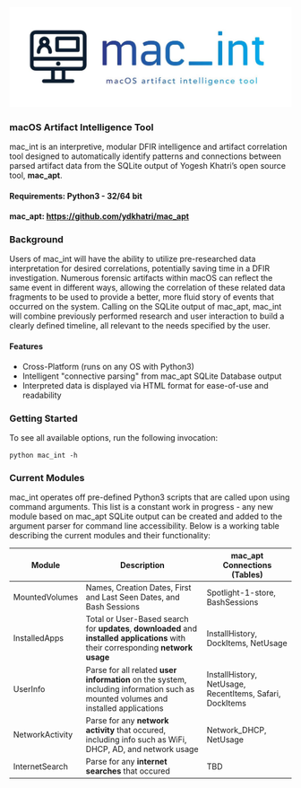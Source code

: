 ![Screenshot](/images/mac_intLogo.png)

### macOS Artifact Intelligence Tool

mac_int is an interpretive, modular DFIR intelligence and artifact correlation tool designed to automatically identify patterns and connections between parsed artifact data from the SQLite output of Yogesh Khatri’s open source tool, **mac_apt**.

#### Requirements: Python3 - 32/64 bit
#### mac_apt: https://github.com/ydkhatri/mac_apt

### Background

Users of mac_int will have the ability to utilize pre-researched data interpretation for desired correlations, potentially saving time in a DFIR investigation. Numerous forensic artifacts within macOS can reflect the same event in different ways, allowing the correlation of these related data fragments to be used to provide a better, more fluid story of events that occurred on the system. Calling on the SQLite output of mac_apt, mac_int will combine previously performed research and user interaction to build a clearly defined timeline, all relevant to the needs specified by the user.

#### Features
- Cross-Platform (runs on any OS with Python3)
- Intelligent "connective parsing" from mac_apt SQLite Database output
- Interpreted data is displayed via HTML format for ease-of-use and readability

### Getting Started

To see all available options, run the following invocation:
```
python mac_int -h 
```

### Current Modules

mac_int operates off pre-defined Python3 scripts that are called upon using command arguments. This list is a constant work in progress - any new module based on mac_apt SQLite output can be created and added to the argument parser for command line accessibility. Below is a working table describing the current modules and their functionality:

| Module | Description | mac_apt Connections (Tables) |
| --- | --- | --- |
| MountedVolumes | Names, Creation Dates, First and Last Seen Dates, and Bash Sessions | Spotlight-1-store, BashSessions |
| InstalledApps | Total or User-Based search for **updates**, **downloaded** and **installed applications** with their corresponding **network usage** | InstallHistory, DockItems, NetUsage |
| UserInfo | Parse for all related **user information** on the system, including information such as mounted volumes and installed applications | InstallHistory, NetUsage, RecentItems, Safari, DockItems |
| NetworkActivity | Parse for any **network activity** that occured, including info such as WiFi, DHCP, AD, and network usage | Network_DHCP, NetUsage |
| InternetSearch | Parse for any **internet searches** that occured | TBD |

